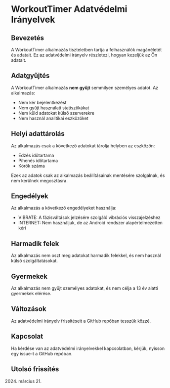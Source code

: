 # WorkoutTimer Adatvédelmi Irányelvek

## Bevezetés

A WorkoutTimer alkalmazás tiszteletben tartja a felhasználók magánéletét és adatait. Ez az adatvédelmi irányelv részletezi, hogyan kezeljük az Ön adatait.

## Adatgyűjtés

A WorkoutTimer alkalmazás **nem gyűjt** semmilyen személyes adatot. Az alkalmazás:
- Nem kér bejelentkezést
- Nem gyűjt használati statisztikákat
- Nem küld adatokat külső szerverekre
- Nem használ analitikai eszközöket

## Helyi adattárolás

Az alkalmazás csak a következő adatokat tárolja helyben az eszközön:
- Edzés időtartama
- Pihenés időtartama
- Körök száma

Ezek az adatok csak az alkalmazás beállításainak mentésére szolgálnak, és nem kerülnek megosztásra.

## Engedélyek

Az alkalmazás a következő engedélyeket használja:
- VIBRATE: A fázisváltások jelzésére szolgáló vibrációs visszajelzéshez
- INTERNET: Nem használjuk, de az Android rendszer alapértelmezetten kéri

## Harmadik felek

Az alkalmazás nem oszt meg adatokat harmadik felekkel, és nem használ külső szolgáltatásokat.

## Gyermekek

Az alkalmazás nem gyűjt személyes adatokat, és nem célja a 13 év alatti gyermekek elérése.

## Változások

Az adatvédelmi irányelv frissítéseit a GitHub repóban tesszük közzé.

## Kapcsolat

Ha kérdése van az adatvédelmi irányelvekkel kapcsolatban, kérjük, nyisson egy issue-t a GitHub repóban.

## Utolsó frissítés

2024. március 21. 